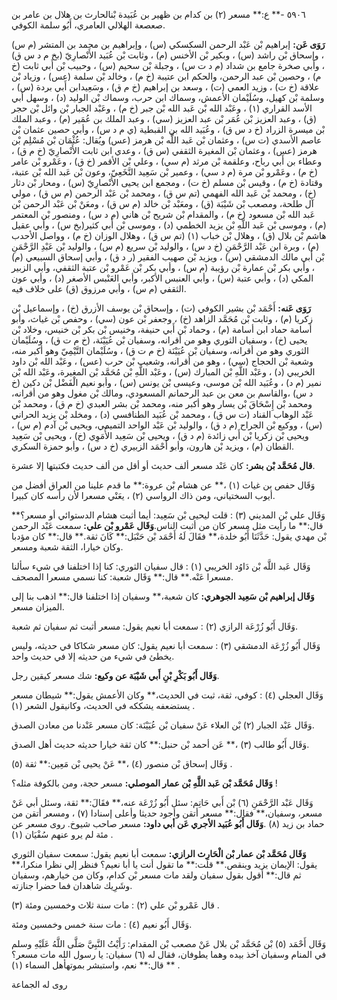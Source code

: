 ٥٩٠٦ -** ع:** مسعر (٢) بن كدام بن ظهير بن عُبَيدة بْنالحارث بن هلال بن عامر بن صعصعة الهلالي العامري، أَبُو سلمة الكوفي.

**رَوَى عَن:** إبراهيم بْن عَبْد الرحمن السكسكي (س) ، وإبراهيم بن محمد بن المتشر (م س) ، وإسحاق بْن راشد (س) ، وبكير بْن الأخنس (م) ، وثابت بْن عُبَيد الأَنْصارِيّ (بخ م د س ق) ، وأبي صخرة جامع بن شداد (م د ت س) ، وجبلة بْن سحيم (س) ، وحبيب بْن أَبي ثابت (خ م) ، وحصين بْن عبد الرحمن، والحكم ابن عتيبة (خ م) ، وخالد بْن سلمة (عس) ، وزياد بْن علاقة (خ ت) ، وزيد العمي (ت) ، وسعد بن إبراهيم (خ م ق) ، وسَعِيدابن أَبي بردة (س) ، وسلمة بْن كهيل، وسُلَيْمان الأعمش، وسماك ابن حرب، وسماك بْن الوليد (د) ، وسهل أبي الأسد القراري (١) ، وعَبْد الله بْن عَبد الله بْن جبر (خ م) ، وعَبْد الجبار بْن وائل بْن حجر (ق) ، وعبد العزيز بْن عُمَر بْن عبد العزيز (سي) ، وعبد الملك بن عُمَير (م) ، وعبد الملك بْن ميسرة الزراد (خ د س ق) ، وعُبَيد الله بن القبطية (ي م د س) ، وأبي حصين عثمان بْن عاصم الأسدي (ت س) ، وعثمان بْن عَبد اللَّه بْن هرمز (عس) ويُقال: عُثْمَان بْن مُسْلِم بْن هرمز (عس) ، وعثمان بْن المغيرة الثقفي (س ق) ، وعدي ابن ثابت الأَنْصارِيّ (خ م ق) ، وعطاء بن أَبي رباح، وعلقمة بْن مرثد (م سي) ، وعلي بْن الأقمر (خ ق) ، وعَمْرو بْن عامر (خ م) ، وعَمْرو بْن مرة (م د سي) ، وعمير بْن سَعِيد النَّخَعِيّ، وعون بْن عَبد الله بْن عتبة، وقتادة (خ م) ، وقيس بْن مسلم (خ ت) ، ومجمع ابن يحيى الأَنْصارِيّ (س) ، ومحار بْن دثار (خ) ، ومحمد بْن عَبد الله الفهمي (تم س ق) ، ومحمد بْن عَبْد الرحمن (م س ق) ، مولي آل طلحة، ومصعب بْن شَيْبَة (ق) ، ومعَبْد بْن خالد (م س ق) ، ومعَنْ بْن عَبْد الرحمن بْن عَبد الله بْن مسعود (خ م) ، والمقدام بْن شريح بْن هاني (م د س) ، ومنصور بْن المعتمر (م) ، وموسى بْن عَبد اللَّهِ بْن يزيد الخطمي (د) ، وموسى بْن أَبي كثير(بخ س) ، وأبي عقيل هاشم بْن بلال (ق) ، وهلال بْن خباب (١) (تم س ق) ، وهلال الوزان (خ م) ، وواصل الأحدب (م) ، وبرة ابن عَبْد الرَّحْمَنِ (خ د س) ، والوليد بْن سريع (م س) ، والوليد بْن عَبْدِ الرَّحْمَنِ بْن أَبي مالك الدمشقي (س) ، ويزيد بْن صهيب الفقير (ر د ق) ، وأبي إسحاق السبيعي (م) ، وأبي بكر بْن عمارة بْن رؤيبة (م س) ، وأبي بكر بْن عَمْرو بْن عتبة الثقفي، وأبي الزبير المكي (د) ، وأبي عتبة (س) ، وأبي العنبس الأكبر، وأبي العَنْبس الأصغر (د) ، وأبي عون الثقفي (م س) ، وأبي مرزوق (ق) على خلاف فيه.

**رَوَى عَنه:** أَحْمَد بْن بشير الكوفي (ت) ، وإسحاق بْن يوسف الأزرق (خ) ، وإسماعيل بْن زكريا (م) ، وثابت بْن مُحَمَّد الزاهد (خ) ، وجعفر بْن عون (سي) ، وحفص بْن غياث، وأبو أسامة حماد ابن أسامة (م) ، وحماد بْن أَبي حنيفة، وخنيس بْن بكر بْن خنيس، وخلاد بْن يحيى (خ) ، وسفيان الثوري وهو من أقرانه، وسفيان بْن عُيَيْنَة، (خ م ت ق) ، وسُلَيْمان الثوري وهو من أقرانه، وسفيان بْن عُيَيْنَة (خ م ت ق) ، وسُلَيْمان التَّيْمِيّ وهو أكبر منه، وشعبة بْن الحجاج (سي) ، وهو من أقرانه، وشعيب بْن حرب (عس) ، وعَبْد الله بْن داود الخريبي (د) ، وعَبْد اللَّهِ بْن المبارك (س) ، وعَبْد اللَّهِ بْن مُحَمَّد بْن المغيرة، وعَبْد الله بْن نمير (م د) ، وعُبَيد الله بْن موسى، وعيسى بْن يونس (س) ، وأبو نعيم الْفَضْل بْن دكين (خ د س) ،والقاسم بن معن بن عبد الرحمانم المسعودي، ومالك بْن مغول وهو من أقرانه، ومحمد بْن إِسْحَاقَ بْن يسار وهو أكبر منه، ومحمد بْن بشر العبدي (خ م ق) ، ومحمد بْن عَبْد الوهاب القناد (ت س ق) ، ومحمد بْن عُبَيد الطنافسي (د) ، ومخلد بْن يزيد الحراني (س) ، ووكيع بْن الجراح (م د ق) ، والوليد بْن عَبْد الواحد التميمي، ويحيى بْن آدم (م س) ، ويحيى بْن زكريا بْن أَبي زائدة (م د ق) ، ويحيى بْن سَعِيد الأُمَوِي (خ) ، ويحيى بْن سَعِيد القطان (م) ، ويزيد بْن هارون، وأبو أَحْمَد الزبيري (خ د س) ، وأبو حمزة السكري.

**قال مُحَمَّد بْن بشر:** كان عَنْد مسعر ألف حديث أو أقل من ألف حديث فكتبتها إلا عشرة.

وَقَال حفص بن غياث (١) ،** عن هشام بْن عروة:** ما قدم علينا من العراق أفضل من أيوب السختياني، ومن ذاك الرواسي (٢) ، يعَنْي مسعرا لأن رأسه كان كبيرا.

وَقَال علي بْن المديني (٣) : قلت ليحيى بْن سَعِيد: أيما أثبت هشام الدستوائي أو مسعر؟** قال:** ما رأيت مثل مسعر كان من أثبت الناس.**وَقَال عَمْرو بْن علي:** سمعت عَبْد الرحمن بْن مهدي يقول: حَدَّثَنَا أَبُو خلدة،** فقَالَ لَهُ أَحْمَد بْن حَنْبَل:** كَانَ ثقة.** قال:** كان مؤدبا وكان خيارا، الثقة شعبة ومسعر.

وَقَال عَبد اللَّه بْن دَاوُد الخريبي (١) : قال سفيان الثوري: كنا إذا اختلفنا في شيء سألنا مسعرا عَنْه.** قال:** وَقَال شعبة: كنا نسمي مسعرا المصحف.

**وَقَال إبراهيم بْن سَعِيد الجوهري:** كان شعبة،** وسفيان إذا اختلفنا قال:** اذهب بنا إلى الميزان مسعر.

وَقَال أَبُو زُرْعَة الرازي (٢) : سمعت أبا نعيم يقول: مسعر أثبت ثم سفيان ثم شعبة.

وَقَال أَبُو زُرْعَة الدمشقي (٣) : سمعت أبا نعيم يقول: كان مسعر شكاكا في حديثه، وليس يخطئ في شيء من حديثه إلا في حديث واحد.

**وَقَال أَبُو بَكْرِ بْنِ أَبي شَيْبَة عن وكيع:** شك مسعر كيقين رجل.

وَقَال العجلي (٤) : كوفي، ثقة، ثبت في الحديث،** وكان الأعمش يقول:** شيطان مسعر يستضعفه يشككه في الحديث، وكانيقول الشعر (١) .

وَقَال عَبْد الجبار (٢) بْن العلاء عَنْ سفيان بْن عُيَيْنَة: كان مسعر عَنْدنا من معادن الصدق.

وَقَال أَبُو طالب (٣) ،** عَن أحمد بْن حنبل:** كان ثقة خيارا حديثه حديث أهل الصدق.

وَقَال إسحاق بْن منصور (٤) ،** عَنْ يحيى بْن مَعِين:** ثقة (٥) .

**وَقَال مُحَمَّد بْن عَبد اللَّهِ بْن عمار الموصلي:** مسعر حجة، ومن بالكوفة مثله؟ !

وَقَال عَبْد الرَّحْمَنِ (٦) بْن أَبي حَاتِم: سئل أَبُو زُرْعَة عنه،** فقَالَ:** ثقة، وسئل أبي عَنْ مسعر، وسفيان،** فقال:** مسعر أتقن وأجود حديثا وأعلى إسنادا (٧) ، ومسعر أتقن من حماد بن زيد (٨) .**وَقَال أَبُو عُبَيد الأجري عَن أبي داود:** مسعر صاحب شيوخ. روى مسعر عن مئة لم يرو عنهم سُفْيَان (١) .

**وَقَال مُحَمَّد بْن عمار بْن الْحَارِث الرازي:** سمعت أبا نعيم يقول: سمعت سفيان الثوري يقول: الإيمان يزيد وينقص.** قلت:** ما تقول أنت يا أبا نعيم؟ فنظر إلي نظرا منكرا،** ثم قال:** أقول بقول سفيان ولقد مات مسعر بْن كدام، وكان من خيارهم، وسفيان وشَرِيك شاهدان فما حضرا جنازته.

قال عَمْرو بْن علي (٢) : مات سنة ثلاث وخمسين ومئة (٣) .

وَقَال أَبُو نعيم (٤) : مات سنة خمس وخمسين ومئة.

وَقَال أَحْمَد (٥) بْن مُحَمَّد بْن بلال عَنْ مصعب بْن المقدام: رَأَيْتُ النَّبِيَّ صَلَّى اللَّهُ عَلَيْهِ وسلم في المنام وسفيان آخذ بيده وهما يطوفان، فقال له (٦) سفيان: يا رسول الله مات مسعر؟** قال:** نعم، واستبشر بموتهأهل السماء (١) .

روى له الجماعة